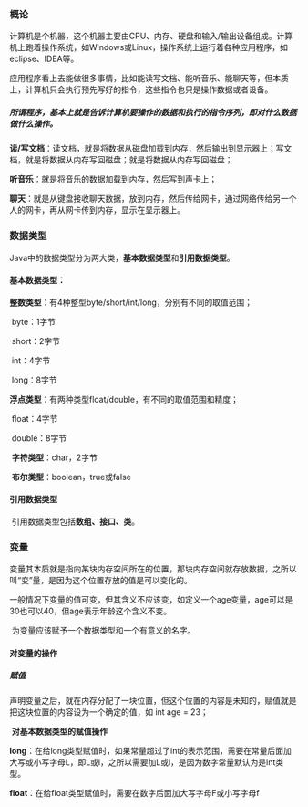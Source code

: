 ### 概论

​	计算机是个机器，这个机器主要由CPU、内存、硬盘和输入/输出设备组成。计算机上跑着操作系统，如Windows或Linux，操作系统上运行着各种应用程序，如eclipse、IDEA等。

​	应用程序看上去能做很多事情，比如能读写文档、能听音乐、能聊天等，但本质上，计算机只会执行预先写好的指令，这些指令也只是操作数据或者设备。

##### 	所谓程序，基本上就是告诉计算机要操作的数据和执行的指令序列，即对什么数据做什么操作。

​	**读/写文档**：读文档，就是将数据从磁盘加载到内存，然后输出到显示器上；写文档，就是将数据从内存写回磁盘；就是将数据从内存写回磁盘；

​	**听音乐**：就是将音乐的数据加载到内存，然后写到声卡上；

​	 **聊天**：就是从键盘接收聊天数据，放到内存，然后传给网卡，通过网络传给另一个人的网卡，再从网卡传到内存，显示在显示器上。



### 数据类型

​		Java中的数据类型分为两大类，**基本数据类型**和**引用数据类型**。

#### 		基本数据类型：

​			 	**整数类型**：有4种整型byte/short/int/long，分别有不同的取值范围；

​						byte：1字节

​						short：2字节

​						int：4字节

​						long：8字节

​			    **浮点类型**：有两种类型float/double，有不同的取值范围和精度；

​						float：4字节

​						double：8字节

​				**字符类型**：char，2字节

​				**布尔类型**：boolean，true或false

#### 		引用数据类型

​			 引用数据类型包括**数组、接口、类**。



### 变量

​	变量其本质就是指向某块内存空间所在的位置，那块内存空间就存放数据，之所以叫“变”量，是因为这个位置存放的值是可以变化的。

​	一般情况下变量的值可变，但其含义不应该变，如定义一个age变量，age可以是30也可以40，但age表示年龄这个含义不变。

​	为变量应该赋予一个数据类型和一个有意义的名字。

#### 	对变量的操作

##### 			赋值

​				声明变量之后，就在内存分配了一块位置，但这个位置的内容是未知的，赋值就是把这块位置的内容设为一个确定的值，如 int age = 23；

​			 **对基本数据类型的赋值操作**

​					**long**：在给long类型赋值时，如果常量超过了int的表示范围，需要在常量后面加大写或小写字母L，即L或l，之所以需要加L或l，是因为数字常量默认为是int类型。

​					**float**：在给float类型赋值时，需要在数字后面加大写字母F或小写字母f

​						

​							

​							

